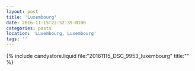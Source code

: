 ```yaml
---
layout: post
title: 'Luxembourg'
date: 2016-11-15T22:52:39-0100
categories: posts
location: 'Luxembourg, Luxembourg'
tags: ''
---
```


{% include candystore.liquid file:"20161115_DSC_9953_luxembourg" title:"" %}

